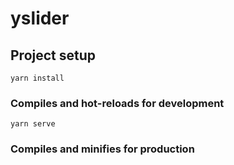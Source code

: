 # yslider

## Project setup
```
yarn install
```

### Compiles and hot-reloads for development
```
yarn serve
```

### Compiles and minifies for production
```
